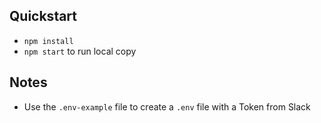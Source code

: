 ## Quickstart

* `npm install`
* `npm start` to run local copy

## Notes
* Use the `.env-example` file to create a `.env` file with a Token from Slack